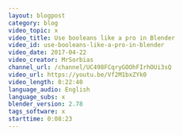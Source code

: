 ```yaml
---
layout: blogpost
category: blog
video_topic: x
video_title: Use booleans like a pro in Blender
video_id: use-booleans-like-a-pro-in-blender
video_date: 2017-04-22
video_creator: MrSorbias
channel_url: /channel/UC498FCqryGOOhFIrhOUi3sQ
video_url: https://youtu.be/Vf2M1bxZYk0
video_length: 0:22:40
language_audio: English
language_subs: x
blender_version: 2.78
tags_software: x
starttime: 0:08:23
---
```

